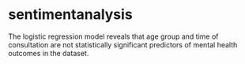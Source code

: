 # sentimentanalysis
The logistic regression model reveals that age group and time of consultation are not statistically significant predictors of mental health outcomes in the dataset.
